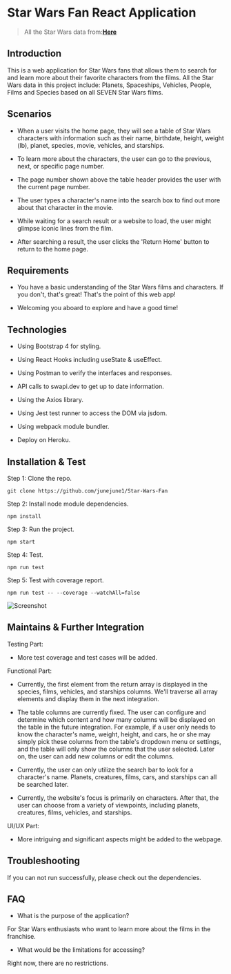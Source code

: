 # Star Wars Fan React Application

> All the Star Wars data from:[**Here**](https://swapi.dev/)


## Introduction

This is a web application for Star Wars fans that allows them to search for and learn more about their favorite characters from the films. All the Star Wars data in this project include: Planets, Spaceships, Vehicles, People, Films and Species based on all SEVEN Star Wars films. 


## Scenarios

- When a user visits the home page, they will see a table of Star Wars characters with information such as their name, birthdate, height, weight (lb), planet, species, movie, vehicles, and starships.

- To learn more about the characters, the user can go to the previous, next, or specific page number.

- The page number shown above the table header provides the user with the current page number.

- The user types a character's name into the search box to find out more about that character in the movie.

- While waiting for a search result or a website to load, the user might glimpse iconic lines from the film.

- After searching a result, the user clicks the 'Return Home' button to return to the home page.


## Requirements

- You have a basic understanding of the Star Wars films and characters. If you don't, that's great! That's the point of this web app!

- Welcoming you aboard to explore and have a good time!


## Technologies 

- Using Bootstrap 4 for styling.

- Using React Hooks including useState & useEffect.

- Using Postman to verify the interfaces and responses.

- API calls to swapi.dev to get up to date information.

- Using the Axios library.

- Using Jest test runner to access the DOM via jsdom.

- Using webpack module bundler.

- Deploy on Heroku.


## Installation & Test

Step 1: Clone the repo.

```git clone https://github.com/junejune1/Star-Wars-Fan```

Step 2: Install node module dependencies.

```npm install```

Step 3: Run the project.

```npm start```

Step 4: Test.

```npm run test```

Step 5: Test with coverage report.

```npm run test -- --coverage --watchAll=false```

![Screenshot](images/test_coverage.png)


## Maintains & Further Integration

Testing Part: 

- More test coverage and test cases will be added.

Functional Part: 

- Currently, the first element from the return array is displayed in the species, films, vehicles, and starships columns. We'll traverse all array elements and display them in the next integration.

- The table columns are currently fixed. The user can configure and determine which content and how many columns will be displayed on the table in the future integration. For example, if a user only needs to know the character's name, weight, height, and cars, he or she may simply pick these columns from the table's dropdown menu or settings, and the table will only show the columns that the user selected. Later on, the user can add new columns or edit the columns.

- Currently, the user can only utilize the search bar to look for a character's name. Planets, creatures, films, cars, and starships can all be searched later.

- Currently, the website's focus is primarily on characters. After that, the user can choose from a variety of viewpoints, including planets, creatures, films, vehicles, and starships.

UI/UX Part: 

- More intriguing and significant aspects might be added to the webpage.


## Troubleshooting

If you can not run successfully, please check out the dependencies.


## FAQ

- What is the purpose of the application?

For Star Wars enthusiasts who want to learn more about the films in the franchise.

- What would be the limitations for accessing?

Right now, there are no restrictions.
